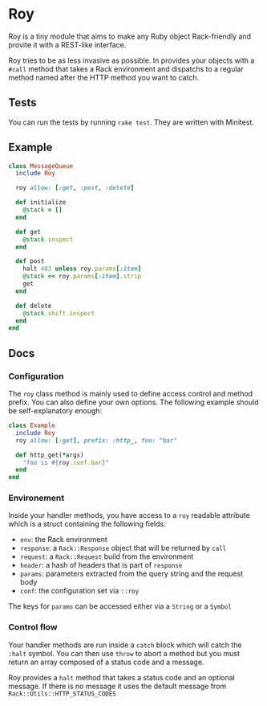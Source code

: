 Roy
===

Roy is a tiny module that aims to make any Ruby object Rack-friendly and provite
it with a REST-like interface.

Roy tries to be as less invasive as possible. In provides your objects with a
`#call` method that takes a Rack environment and dispatchs to a regular method
named after the HTTP method you want to catch.

## Tests

You can run the tests by running `rake test`. They are written with Minitest.

## Example

``` ruby
class MessageQueue
  include Roy

  roy allow: [:get, :post, :delete]

  def initialize
    @stack = []
  end

  def get
    @stack.inspect
  end

  def post
    halt 403 unless roy.params[:item]
    @stack << roy.params[:item].strip
    get
  end

  def delete
    @stack.shift.inspect
  end
end
```

## Docs

### Configuration

The `roy` class method is mainly used to define access control and method
prefix. You can also define your own options.  The following example should be
self-explanatory enough:

``` ruby
class Example
  include Roy
  roy allow: [:get], prefix: :http_, foo: "bar"

  def http_get(*args)
    "foo is #{roy.conf.bar}"
  end
end
```
### Environement

Inside your handler methods, you have access to a `roy` readable attribute which
is a struct containing the following fields:

* `env`: the Rack environment
* `response`: a `Rack::Response` object that will be returned by `call`
* `request`: a `Rack::Request` build from the environment
* `header`: a hash of headers that is part of `response`
* `params`: parameters extracted from the query string and the request body
* `conf`: the configuration set via `::roy`

The keys for `params` can be accessed either via a `String` or a `Symbol`

### Control flow

Your handler methods are run inside a `catch` block which will catch the `:halt`
symbol. You can then use `throw` to abort a method but you must return an array
composed of a status code and a message.

Roy provides a `halt` method that takes a status code and an optional message.
If there is no message it uses the default message from
`Rack::Utils::HTTP_STATUS_CODES`
